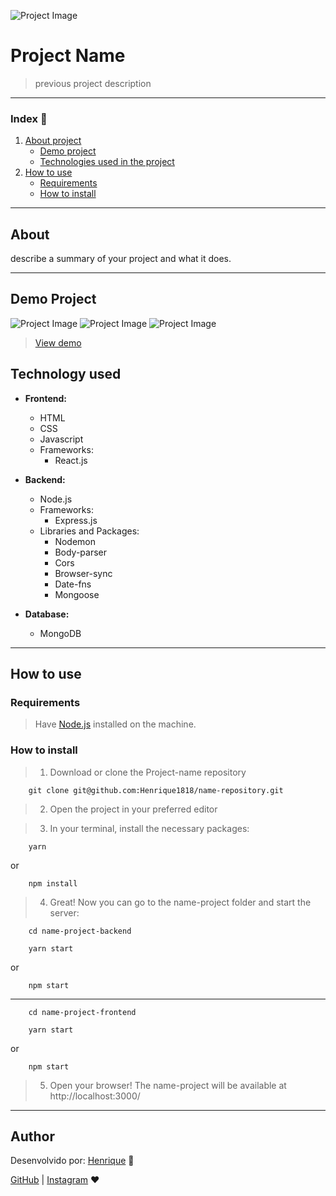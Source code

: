 ![Project Image](project-image-url)

# Project Name

> previous project description

---

### Index :bookmark_tabs:

1. [About project](#about)
    - [Demo project](#demo-project)
    - [Technologies used in the project](#technologies-used)
2. [How to use](#how-to-use)
    - [Requirements](#requirements)
    - [How to install](#how-to-install)

---

## About

describe a summary of your project and what it does.


---

## Demo Project

![Project Image](project-image)
![Project Image](project-image)
![Project Image](project-image)

> [View demo](view-demo-project)

## Technology used

- **Frontend:**
    - HTML
    - CSS
    - Javascript
    - Frameworks:
        - React.js

- **Backend:**
    - Node.js
    - Frameworks:
        - Express.js
    - Libraries and Packages:
        - Nodemon
        - Body-parser
        - Cors
        - Browser-sync
        - Date-fns
        - Mongoose

- **Database:**
    - MongoDB


---

## How to use


### Requirements

> Have [Node.js](pageHome-node) installed on the machine.


### How to install

> 1. Download or clone the Project-name repository

``` 
    git clone git@github.com:Henrique1818/name-repository.git
```

> 2. Open the project in your preferred editor

> 3. In your terminal, install the necessary packages:

``` 
    yarn
```
or
``` 
    npm install
```

> 4. Great! Now you can go to the name-project folder and start the server:
``` 
    cd name-project-backend

    yarn start
```
or
``` 
    npm start
```


---


``` 
    cd name-project-frontend

    yarn start
```
or
``` 
    npm start
```

> 5. Open your browser! The name-project will be available at http://localhost:3000/


---
## Author

Desenvolvido por: [Henrique](www.linkedin.com/in/luiz-henrique1889) :space_invader:

[GitHub](https://github.com/Henrique1818) | [Instagram](https://www.instagram.com/henrique18_89/) :heart: